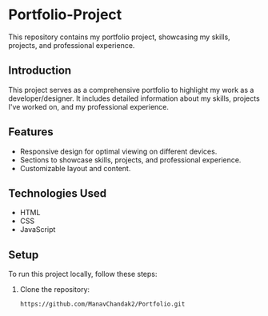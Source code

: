 # Portfolio-Project


This repository contains my portfolio project, showcasing my skills, projects, and professional experience.

## Introduction

This project serves as a comprehensive portfolio to highlight my work as a developer/designer. It includes detailed information about my skills, projects I've worked on, and my professional experience.

## Features

- Responsive design for optimal viewing on different devices.
- Sections to showcase skills, projects, and professional experience.
- Customizable layout and content.

## Technologies Used

- HTML
- CSS
- JavaScript

## Setup

To run this project locally, follow these steps:

1. Clone the repository:
   ```bash
   https://github.com/ManavChandak2/Portfolio.git
